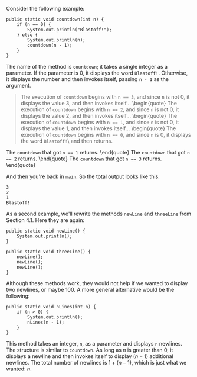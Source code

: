 Consider the following example:

```code
public static void countdown(int n) {
    if (n == 0) {
        System.out.println("Blastoff!");
    } else {
        System.out.println(n);
        countdown(n - 1);
    }
}
```

The name of the method is `countdown`; it takes a single integer as a parameter. If the parameter is 0, it displays the word `Blastoff!`. Otherwise, it displays the number and then invokes itself, passing `n - 1` as the argument.




> The execution of `countdown` begins with `n == 3`, and since `n` is not 0, it displays the value 3, and then invokes itself...
> \begin{quote}
> The execution of `countdown` begins with `n == 2`, and since `n` is not 0, it displays the value 2, and then invokes itself...
> \begin{quote}
> The execution of `countdown` begins with `n == 1`, and since `n` is not 0, it displays the value 1, and then invokes itself...
> \begin{quote}
> The execution of `countdown` begins with `n == 0`, and since `n` is 0, it displays the word `Blastoff!`\ and then returns.

The `countdown` that got `n == 1` returns.
\end{quote}
The `countdown` that got `n == 2` returns.
\end{quote}
The `countdown` that got `n == 3` returns.
\end{quote}

And then you're back in `main`. So the total output looks like this:

```code
3
2
1
Blastoff!
```

As a second example, we'll rewrite the methods `newLine` and `threeLine` from Section 4.1. Here they are again:

```code
public static void newLine() {
    System.out.println();
}

public static void threeLine() {
    newLine();
    newLine();
    newLine();
}
```


Although these methods work, they would not help if we wanted to display two newlines, or maybe 100. A more general alternative would be the following:

```code
public static void nLines(int n) {
    if (n > 0) {
        System.out.println();
        nLines(n - 1);
    }
}
```

This method takes an integer, `n`, as a parameter and displays `n` newlines. The structure is similar to `countdown`. As long as $n$ is greater than 0, it displays a newline and then invokes itself to display $(n-1)$ additional newlines. The total number of newlines is $1 + (n - 1)$, which is just what we wanted: $n$.